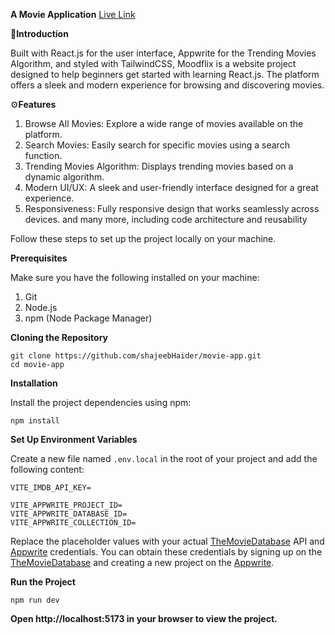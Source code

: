 **A Movie Application**
[Live Link](https://movie-app-demo-react.netlify.app/)

🤖**Introduction**

Built with React.js for the user interface, Appwrite for the Trending Movies Algorithm, and styled with TailwindCSS, Moodflix is a website project designed to help beginners get started with learning React.js. The platform offers a sleek and modern experience for browsing and discovering movies.

⚙️**Features**
1. Browse All Movies: Explore a wide range of movies available on the platform.
2. Search Movies: Easily search for specific movies using a search function.
3. Trending Movies Algorithm: Displays trending movies based on a dynamic algorithm.
4. Modern UI/UX: A sleek and user-friendly interface designed for a great experience.
5. Responsiveness: Fully responsive design that works seamlessly across devices.
   and many more, including code architecture and reusability

Follow these steps to set up the project locally on your machine.

**Prerequisites**

Make sure you have the following installed on your machine:

1. Git
2. Node.js
3. npm (Node Package Manager)

**Cloning the Repository**
```
git clone https://github.com/shajeebHaider/movie-app.git
cd movie-app
```
**Installation**

Install the project dependencies using npm:
```
npm install
```

**Set Up Environment Variables**

Create a new file named `.env.local` in the root of your project and add the following content:
```
VITE_IMDB_API_KEY=

VITE_APPWRITE_PROJECT_ID=
VITE_APPWRITE_DATABASE_ID=
VITE_APPWRITE_COLLECTION_ID=
```

Replace the placeholder values with your actual [TheMovieDatabase](https://developer.themoviedb.org/reference/intro/getting-started) API and [Appwrite](https://apwr.dev/JSM050) credentials. You can obtain these credentials by signing up on the [TheMovieDatabase](https://developer.themoviedb.org/reference/intro/getting-started) and creating a new project on the [Appwrite](https://apwr.dev/JSM050).

**Run the Project**
```
npm run dev
```

**Open http://localhost:5173 in your browser to view the project.**

